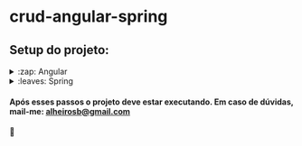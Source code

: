 # crud-angular-spring

## Setup do projeto:

<details>
  <summary>:zap: Angular</summary>
  
  ### 1 - Instale o Node.js
  #### Versão do Node utilizada para iniciar o projeto: 18.17.0
  ### 2 - Instale o npm
  #### Versão do npm: 9.8.0
  ### 3 - Instale o Angular
  #### Versão do Angular utilizada para iniciar o projeto: 16.1.5
  ### 3 - Instale o VSCode ou a IDE de sua preferência
  ### 4 - Execute o comando ng serve na pasta do projeto

</details>

<details>
  <summary>:leaves: Spring</summary>
  
 

</details>

#### Após esses passos o projeto deve estar executando. Em caso de dúvidas, mail-me: alheirosb@gmail.com
#### 🖖
